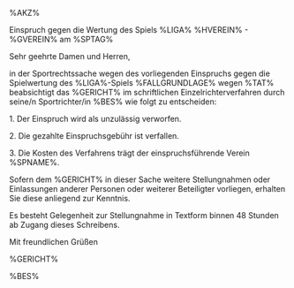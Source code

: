 %AKZ%

Einspruch gegen die Wertung des Spiels %LIGA% %HVEREIN% - %GVEREIN% am
%SPTAG%

Sehr geehrte Damen und Herren,

in der Sportrechtssache wegen des vorliegenden Einspruchs gegen die
Spielwertung des %LIGA%-Spiels %FALLGRUNDLAGE% wegen %TAT% beabsichtigt das %GERICHT% im
schriftlichen Einzelrichterverfahren durch seine/n Sportrichter/in %BES%
wie folgt zu entscheiden:

1\. Der Einspruch wird als unzulässig verworfen.

2\. Die gezahlte Einspruchsgebühr ist verfallen.

3\. Die Kosten des Verfahrens trägt der einspruchsführende Verein
%SPNAME%.

Sofern dem %GERICHT% in dieser Sache weitere Stellungnahmen oder
Einlassungen anderer Personen oder weiterer Beteiligter vorliegen,
erhalten Sie diese anliegend zur Kenntnis.

Es besteht Gelegenheit zur Stellungnahme in Textform binnen 48 Stunden
ab Zugang dieses Schreibens.

Mit freundlichen Grüßen

%GERICHT%

%BES%
